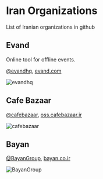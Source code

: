 # Iran Organizations
List of Iranian organizations in github

## Evand
Online tool for offline events.

[@evandhq](https://github.com/evandhq), [evand.com](https://evand.com/)

![evandhq](https://avatars2.githubusercontent.com/u/16867540?s=100)

## Cafe Bazaar

[@cafebazaar](https://github.com/cafebazaar), [oss.cafebazaar.ir](https://oss.cafebazaar.ir/)

![cafebazaar](https://avatars3.githubusercontent.com/u/1029659?s=100)

## Bayan

[@BayanGroup](https://github.com/BayanGroup), [bayan.co.ir](http://bayan.co.ir/)

![BayanGroup](https://avatars1.githubusercontent.com/u/4591950?s=100)


